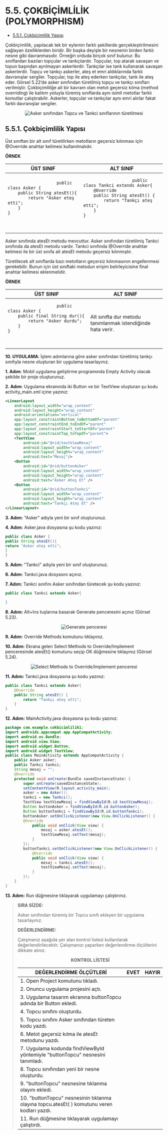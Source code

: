 # 5.5. ÇOKBİÇİMLİLİK (POLYMORPHISM)
- <a href="#5.5.1.">5.5.1. Çokbiçimlilik Yapısı</a>
  
Çokbiçimlilik, yapılacak tek bir eylemin farklı şekillerde gerçekleştirilmesini sağlayan özelliklerden biridir. Bir başka deyişle bir nesnenin birden farklı nesne gibi davranmasıdır. Örneğin orduda birçok sınıf bulunur. Bu sınıflardan bazıları topçular ve tankçılardır. Topçular, top atarak savaşan ve topun başından ayrılmayan askerlerdir. Tankçılar ise tank kullanarak savaşan askerlerdir. Topçu ve tankçı askerler, ateş et emri aldıklarında farklı davranışlar sergiler. Topçular, top ile ateş ederken tankçılar, tank ile ateş eder. Görsel 5.22’de asker sınıfından türetilmiş topçu ve tankçı sınıfları verilmiştir. Çokbiçimliliğe ait bir kavram olan metot geçersiz kılma (method overriding) ile kalıtım yoluyla türemiş sınıflarda aynı isimli metotlar farklı komutlar çalıştırabilir. Askerler, topçular ve tankçılar aynı emri alırlar fakat farklı davranışlar sergiler.

<div style="display:block;text-align:center">

![Asker sınıfından Topcu ve Tankci sınıflarının türetilmesi](./gelismis-komutlar/gorsel-5.22-asker-sinifindan-topcu-ve-tankci-siniflarinin-turetilmesi.png)
</div>

<h2 id = "5.5.1.">5.5.1. Çokbiçimlilik Yapısı</h2>
Üst sınıftan bir alt sınıf türetilirken metotların geçersiz kılınması için @Override anahtar kelimesi kullanılmalıdır.

**ÖRNEK** 

<table>
  <thead>
    <tr>
      <th>ÜST SINIF</th>
      <th>ALT SINIF</th>
    </tr>
  </thead>
  <tbody>
    <tr>
      <td> <pre>
                    <code class="language-java">public class Asker {
    public String atesEt(){
        return "Asker eteş etti";
    }
}
                    </code>
                </pre></td>
      <td><pre>
                    <code class="language-java">public class Tankci extends Asker{
    @Override
    public String atesEt() {
        return "Tankçı ateş etti";
    }
}
                    </code>
                </pre></td>
    </tr>
  </tbody>
</table>

Asker sınıfında atesEt metodu mevcuttur. Asker sınıfından türetilmiş Tankci sınıfında da atesEt metodu vardır. Tankci sınıfında @Override anahtar kelimesi ile bir üst sınıfa ait atesEt metodu geçersiz kılınmıştır.

Türetilecek alt sınıflarda bazı metotların geçersiz kılınmasının engellenmesi gerekebilir. Bunun için üst sınıftaki metodun erişim belirleyicisine final anahtar kelimesi eklenmelidir.

**ÖRNEK** 

<table>
  <thead>
    <tr>
      <th>ÜST SINIF</th>
      <th>ALT SINIF</th>
    </tr>
  </thead>
  <tbody>
    <tr>
      <td> <pre>
                    <code class="language-java">public class Asker {
    public final String dur(){
        return "Asker durdu";
    }
}
                    </code>
                </pre></td>
      <td>Alt sınıfta dur metodu tanımlanmak istendiğinde hata verir.</td>
    </tr>
  </tbody>
</table>

**10. UYGULAMA**: İşlem adımlarına göre asker sınıfından türetilmiş tankçı sınıfıyla nesne oluşturan bir uygulama tasarlayınız.

**1. Adım**: Mobil uygulama geliştirme programında Empty Activity olacak şekilde bir proje oluşturunuz.

**2. Adım**: Uygulama ekranında iki Button ve bir TextView oluşturan şu kodu activity_main.xml içine yazınız:

```xml
<LinearLayout
    android:layout_width="wrap_content"
    android:layout_height="wrap_content"
    android:orientation="vertical"
    app:layout_constraintBottom_toBottomOf="parent"
    app:layout_constraintEnd_toEndOf="parent"
    app:layout_constraintStart_toStartOf="parent"
    app:layout_constraintTop_toTopOf="parent">
    <TextView
        android:id="@+id/textViewMesaj"
        android:layout_width="wrap_content"
        android:layout_height="wrap_content"
        android:text="Mesaj"/>
    <Button
        android:id="@+id/buttonAsker"
        android:layout_width="wrap_content"
        android:layout_height="wrap_content"
        android:text="Asker Ateş Et" />
    <Button
        android:id="@+id/buttonTankci"
        android:layout_width="wrap_content"
        android:layout_height="wrap_content"
        android:text="Tankçı Ateş Et" />
</LinearLayout>
```

**3. Adım:** "Asker" adıyla yeni bir sınıf oluşturunuz.

**4. Adım:** Asker.java dosyasına şu kodu yazınız:

```java
public class Asker {
public String atesEt(){
return "Asker ateş etti";
}
}
```

**5. Adım:** "Tankci" adıyla yeni bir sınıf oluşturunuz.

**6. Adım:** Tankci.java dosyasını açınız.

**7. Adım:** Tankci sınıfını Asker sınıfından türetecek şu kodu yazınız:

```java
public class Tankci extends Asker{

}
```

**8. Adım:** Alt+Ins tuşlarına basarak Generate penceresini açınız (Görsel 5.23).
<div style="display:block;text-align:center">

![Generate penceresi](./gelismis-komutlar/gorsel-5.23-generate-penceresi.png)
</div>

**9. Adım:** Override Methods komutunu tıklayınız.

**10. Adım**: Ekrana gelen Select Methods to Override/Implement penceresinde atesEt() komutunu seçip OK düğmesine tıklayınız (Görsel 5.24).

<div style="display:block;text-align:center">

![Select Methods to Override/Implement penceresi](./gelismis-komutlar/gorsel-5.24-select-methods-to-overrideimplement-penceresi.png)
</div>

**11. Adım:** Tankci.java dosyasına şu kodu yazınız:

```java
public class Tankci extends Asker{
    @Override
    public String atesEt() {
        return "Tankçı ateş etti";
    }
}
```

**12. Adım:** MainActivity.java dosyasına şu kodu yazınız:

```java
package com.example.cokbicimlilik1;
import androidx.appcompat.app.AppCompatActivity;
import android.os.Bundle;
import android.view.View;
import android.widget.Button;
import android.widget.TextView;
public class MainActivity extends AppCompatActivity {
    public Asker asker;
    public Tankci tankci;
    String mesaj = "";
    @Override
    protected void onCreate(Bundle savedInstanceState) {
        super.onCreate(savedInstanceState);
        setContentView(R.layout.activity_main);
        asker = new Asker();
        tankci = new Tankci();
        TextView textViewMesaj = findViewById(R.id.textViewMesaj);
        Button buttonAsker = findViewById(R.id.buttonAsker);
        Button buttonTankci = findViewById(R.id.buttonTankci);
        buttonAsker.setOnClickListener(new View.OnClickListener() {
        @Override
            public void onClick(View view) {
                mesaj = asker.atesEt();
                textViewMesaj.setText(mesaj);
            }
        });
        buttonTankci.setOnClickListener(new View.OnClickListener() {
            @Override
            public void onClick(View view) {
                mesaj = tankci.atesEt();
                textViewMesaj.setText(mesaj);
            }
        });
    }
}
```
**13. Adım:** Run düğmesine tıklayarak uygulamayı çalıştırınız.

>**SIRA SİZDE:**
>
>Asker sınıfından türemiş bir Topcu sınıfı ekleyen bir uygulama tasarlayınız.
>
>**DEĞERLENDİRME:** 
>
>Çalışmanız aşağıda yer alan kontrol listesi kullanılarak değerlendirilecektir. Çalışmanızı yaparken değerlendirme ölçütlerini dikkate alınız.
>
><div style="text-align:center;"><b>KONTROL LİSTESİ</b></div>
>
>| DEĞERLENDİRME ÖLÇÜTLERİ                                                                     | EVET | HAYIR |
>| ------------------------------------------------------------------------------------------- | ---- | ----- |
>| 1. Open Project komutunu tıkladı.                                                           |
>| 2. Onuncu uygulama projesini açtı.                                                          |
>| 3. Uygulama tasarım ekranına buttonTopcu adında bir Button ekledi.                          |
>| 4. Topcu sınıfını oluşturdu.                                                                |
>| 5. Topcu sınıfını Asker sınıfından türeten kodu yazdı.                                      |
>| 6. Metot geçersiz kılma ile atesEt metodunu yazdı.                                          |
>| 7. Uygulama kodunda findViewById yöntemiyle "buttonTopcu" nesnesini tanımladı.              |
>| 8. Topcu sınıfından yeni bir nesne oluşturdu.                                               |
>| 9. "buttonTopcu" nesnesine tıklanma olayını ekledi.                                         |
>| 10. "buttonTopcu" nesnesinin tıklanma olayına topcu.atesEt( ) komutunu veren kodları yazdı. |
>| 11. Run düğmesine tıklayarak uygulamayı çalıştırdı.                                         |
